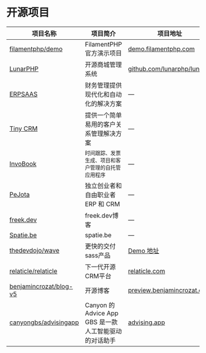 <!-- markdownlint-disable MD013 -->
# 开源项目

| 项目名称                                                                              | 项目简介                                     | 项目地址                                                              |
|-----------------------------------------------------------------------------------|------------------------------------------|-------------------------------------------------------------------|
| [filamentphp/demo](https://github.com/filamentphp/demo)                           | FilamentPHP官方演示项目                        | [demo.filamentphp.com](https://demo.filamentphp.com)              |
| [LunarPHP](https://lunarphp.io/)                                                  | 开源商城管理系统                                 | [github.com/lunarphp/lunar](https://github.com/lunarphp/lunar)    |
| [ERPSAAS](https://github.com/andrewdwallo/erpsaas)                                | 财务管理提供现代化和自动化的解决方案                       | —                                                                 |
| [Tiny CRM](https://github.com/frikishaan/tiny-crm)                                | 提供一个简单易用的客户关系管理解决方案                      | —                                                                 |
| [InvoBook](https://github.com/Hasnayeen/invobook)                                 | <small>时间跟踪、发票生成、项目和客户管理的自托管应用程序</small> | —                                                                 |
| [PeJota](https://github.com/mazer-dev/pejota)                                     | 独立创业者和自由职业者 ERP 和 CRM                    | —                                                                 |
| [freek.dev](https://github.com/spatie/freek.dev/tree/main/app/Filament/Resources) | freek.dev博客                              | —                                                                 |
| [Spatie.be](https://github.com/spatie/spatie.be/tree/main/app/Filament)           | spatie.be                                | —                                                                 |
| [thedevdojo/wave](https://github.com/thedevdojo/wave)                             | 更快的交付sass产品                              | [Demo 地址](https://devdojo.com/wave/demo)                          |
| [relaticle/relaticle](https://github.com/relaticle/relaticle)                     | 下一代开源CRM平台                               | [relaticle.com](https://relaticle.com/)                           |
| [benjamincrozat/blog-v5](https://github.com/benjamincrozat/blog-v5)               | 开源博客                                     | [preview.benjamincrozat.com](https://preview.benjamincrozat.com/) |
| [canyongbs/advisingapp](https://github.com/canyongbs/advisingapp)                 | Canyon 的 Advice App GBS 是一款人工智能驱动的对话助手   | [advising.app](https://advising.app/)                             |
